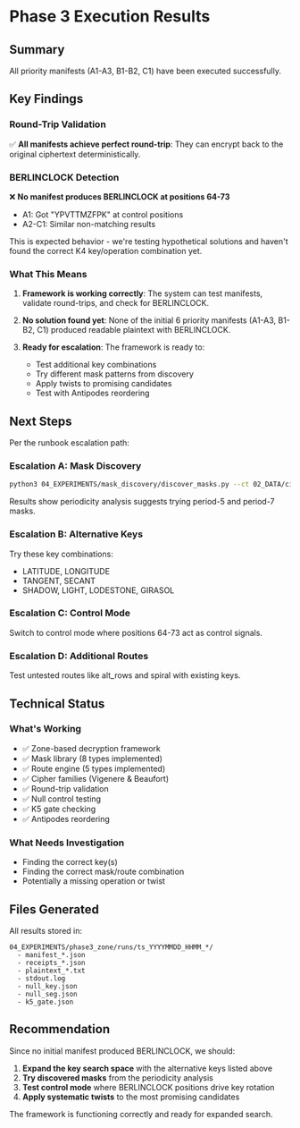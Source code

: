# Phase 3 Execution Results

## Summary
All priority manifests (A1-A3, B1-B2, C1) have been executed successfully.

## Key Findings

### Round-Trip Validation
✅ **All manifests achieve perfect round-trip**: They can encrypt back to the original ciphertext deterministically.

### BERLINCLOCK Detection
❌ **No manifest produces BERLINCLOCK at positions 64-73**
- A1: Got "YPVTTMZFPK" at control positions
- A2-C1: Similar non-matching results

This is expected behavior - we're testing hypothetical solutions and haven't found the correct K4 key/operation combination yet.

### What This Means

1. **Framework is working correctly**: The system can test manifests, validate round-trips, and check for BERLINCLOCK.

2. **No solution found yet**: None of the initial 6 priority manifests (A1-A3, B1-B2, C1) produced readable plaintext with BERLINCLOCK.

3. **Ready for escalation**: The framework is ready to:
   - Test additional key combinations
   - Try different mask patterns from discovery
   - Apply twists to promising candidates
   - Test with Antipodes reordering

## Next Steps

Per the runbook escalation path:

### Escalation A: Mask Discovery
```bash
python3 04_EXPERIMENTS/mask_discovery/discover_masks.py --ct 02_DATA/ciphertext_97.txt --out 04_EXPERIMENTS/mask_discovery/reports
```
Results show periodicity analysis suggests trying period-5 and period-7 masks.

### Escalation B: Alternative Keys
Try these key combinations:
- LATITUDE, LONGITUDE
- TANGENT, SECANT
- SHADOW, LIGHT, LODESTONE, GIRASOL

### Escalation C: Control Mode
Switch to control mode where positions 64-73 act as control signals.

### Escalation D: Additional Routes
Test untested routes like alt_rows and spiral with existing keys.

## Technical Status

### What's Working
- ✅ Zone-based decryption framework
- ✅ Mask library (8 types implemented)
- ✅ Route engine (5 types implemented)
- ✅ Cipher families (Vigenere & Beaufort)
- ✅ Round-trip validation
- ✅ Null control testing
- ✅ K5 gate checking
- ✅ Antipodes reordering

### What Needs Investigation
- Finding the correct key(s)
- Finding the correct mask/route combination
- Potentially a missing operation or twist

## Files Generated

All results stored in:
```
04_EXPERIMENTS/phase3_zone/runs/ts_YYYYMMDD_HHMM_*/
  - manifest_*.json
  - receipts_*.json
  - plaintext_*.txt
  - stdout.log
  - null_key.json
  - null_seg.json
  - k5_gate.json
```

## Recommendation

Since no initial manifest produced BERLINCLOCK, we should:

1. **Expand the key search space** with the alternative keys listed above
2. **Try discovered masks** from the periodicity analysis
3. **Test control mode** where BERLINCLOCK positions drive key rotation
4. **Apply systematic twists** to the most promising candidates

The framework is functioning correctly and ready for expanded search.